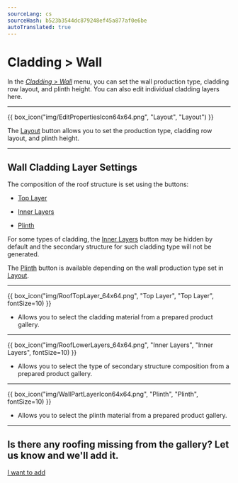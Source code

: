 ```yaml
---
sourceLang: cs
sourceHash: b523b3544dc879248ef45a877af0e6be
autoTranslated: true
---
```


# Cladding &gt; Wall

<p>In the <u><i>Cladding > Wall</i></u> menu, you can set the wall production type, cladding row layout, and plinth height. You can also edit individual cladding layers here.</p>

<hr class="main">

{{ box_icon("img/EditPropertiesIcon64x64.png", "Layout", "Layout") }}

<p>The <u>Layout</u> button allows you to set the production type, cladding row layout, and plinth height.</p>

<hr class="main">

<h2>Wall Cladding Layer Settings</h2>

<p>The composition of the roof structure is set using the buttons:</p>

<ul>
  <li><p><u>Top Layer</u></p></li>
  <li><p><u>Inner Layers</u></p></li>
  <li><p><u>Plinth</u></p></li>
</ul>

<p>
For some types of cladding, the <u>Inner Layers</u> button may be hidden by default and the secondary structure for such cladding type will not be generated.
</p>

<p>The <u>Plinth</u> button is available depending on the wall production type set in <u>Layout</u>.</p>

<hr>

{{ box_icon("img/RoofTopLayer_64x64.png", "Top Layer", "Top Layer", fontSize=10) }}
<ul>
  <li><p>Allows you to select the cladding material from a prepared product gallery.</p></li>
</ul>

<hr>

{{ box_icon("img/RoofLowerLayers_64x64.png", "Inner Layers", "Inner Layers", fontSize=10) }}
<ul>
  <li><p>Allows you to select the type of secondary structure composition from a prepared product gallery.</p></li>
</ul>

<hr>

{{ box_icon("img/WallPartLayerIcon64x64.png", "Plinth", "Plinth", fontSize=10) }}
<ul>
  <li><p>Allows you to select the plinth material from a prepared product gallery.</p></li>
</ul>

<hr class="main">

<h2>Is there any roofing missing from the gallery? Let us know and we'll add it.</h2>
<a href="mailto:jiri.podval@histruct.com?subject=Question about HiStruct Building Configurator" class="btn">
  I want to add
</a>

<!-- product: HiStruct Building Configurator -->